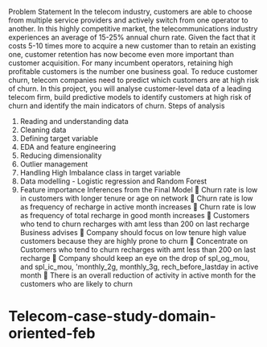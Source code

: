 Problem Statement
 	In the telecom industry, customers are able to choose from multiple service providers and actively switch from one operator to another. In this highly competitive market, the telecommunications industry experiences an average of 15-25% annual churn rate. Given the fact that it costs 5-10 times more to acquire a new customer than to retain an existing one, customer retention has now become even more important than customer acquisition. 
 	For many incumbent operators, retaining high profitable customers is the number one business goal. To reduce customer churn, telecom companies need to predict which customers are at high risk of churn.
 	 In this project, you will analyse customer-level data of a leading telecom firm, build predictive models to identify customers at high risk of churn and identify the main indicators of churn.
Steps of analysis
1.	Reading and understanding data
2.	Cleaning data
3.	Defining target variable
4.	EDA and feature engineering
5.	Reducing dimensionality
6.	Outlier management
7.	Handling High Imbalance class in target variable
8.	Data modelling - Logistic regression and Random Forest
9.	Feature importance
Inferences from the Final Model
	Churn rate is low in customers with longer tenure or age on network
	Churn rate is low as frequency of recharge in active month increases
	Churn rate is low as frequency of total recharge in good month increases
	Customers who tend to churn recharges with amt less than 200 on last recharge
Business advises
	Company should focus on low tenure high value customers because they are highly prone to churn
	Concentrate on Customers who tend to churn recharges with amt less than 200 on last recharge
	Company should keep an eye on the drop of spl_og_mou, and spl_ic_mou, 'monthly_2g, monthly_3g, rech_before_lastday in active month
	There is an overall reduction of activity in active month for the customers who are likely to churn


# Telecom-case-study-domain-oriented-feb
